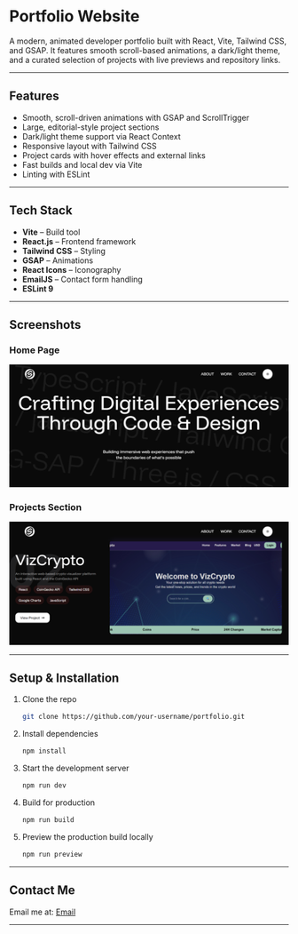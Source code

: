 #  Portfolio Website

A modern, animated developer portfolio built with React, Vite, Tailwind CSS, and GSAP. It features smooth scroll-based animations, a dark/light theme, and a curated selection of projects with live previews and repository links.

---

## Features

- Smooth, scroll-driven animations with GSAP and ScrollTrigger
- Large, editorial-style project sections
- Dark/light theme support via React Context
- Responsive layout with Tailwind CSS
- Project cards with hover effects and external links
- Fast builds and local dev via Vite
- Linting with ESLint


---

## Tech Stack

- **Vite** – Build tool
- **React.js** – Frontend framework
- **Tailwind CSS** – Styling
- **GSAP** – Animations
- **React Icons** – Iconography
- **EmailJS** – Contact form handling
- **ESLint 9**

---


## Screenshots

### Home Page
![Home Screenshot](./public/screenshots/s1.png)

### Projects Section
![Projects Screenshot](./public/screenshots/s2.png)

___

##  Setup & Installation

1. Clone the repo
   ```bash
   git clone https://github.com/your-username/portfolio.git
   ```
2. Install dependencies
    ```bash
    npm install
    ```
3. Start the development server
    ```bash
    npm run dev
    ```
4. Build for production
    ```bash
    npm run build
    ```
5. Preview the production build locally
    ```bash
    npm run preview
    ```
---

## Contact Me

Email me at:
[Email](emailto:sagarsaini9531@gmail.com)

---
